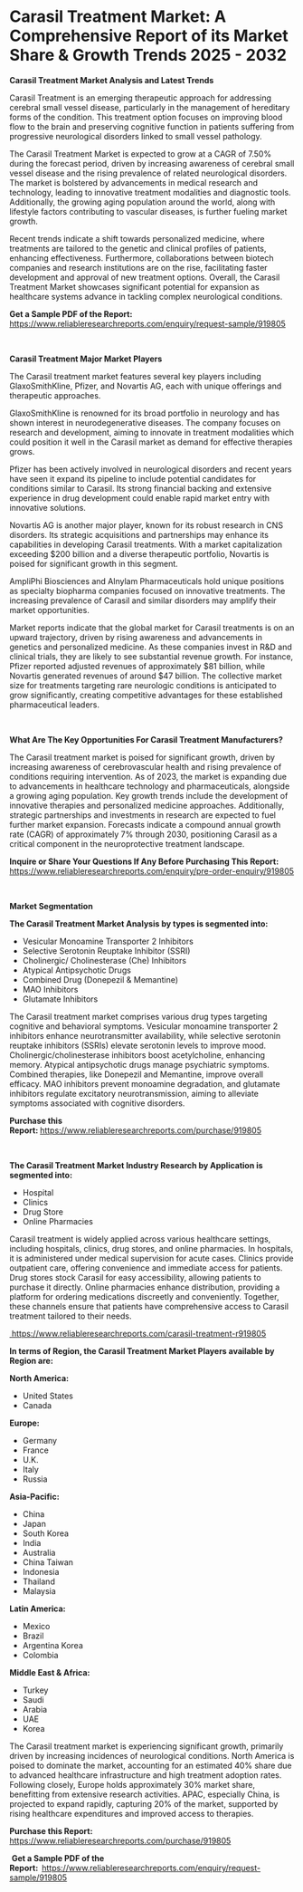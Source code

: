 <p><h1>Carasil Treatment Market: A Comprehensive Report of its Market Share & Growth Trends 2025 - 2032</h1></p><p><strong>Carasil Treatment Market Analysis and Latest Trends</strong></p>
<p><p>Carasil Treatment is an emerging therapeutic approach for addressing cerebral small vessel disease, particularly in the management of hereditary forms of the condition. This treatment option focuses on improving blood flow to the brain and preserving cognitive function in patients suffering from progressive neurological disorders linked to small vessel pathology.</p><p>The Carasil Treatment Market is expected to grow at a CAGR of 7.50% during the forecast period, driven by increasing awareness of cerebral small vessel disease and the rising prevalence of related neurological disorders. The market is bolstered by advancements in medical research and technology, leading to innovative treatment modalities and diagnostic tools. Additionally, the growing aging population around the world, along with lifestyle factors contributing to vascular diseases, is further fueling market growth.</p><p>Recent trends indicate a shift towards personalized medicine, where treatments are tailored to the genetic and clinical profiles of patients, enhancing effectiveness. Furthermore, collaborations between biotech companies and research institutions are on the rise, facilitating faster development and approval of new treatment options. Overall, the Carasil Treatment Market showcases significant potential for expansion as healthcare systems advance in tackling complex neurological conditions.</p></p>
<p><strong>Get a Sample PDF of the Report:&nbsp;</strong> <a href="https://www.reliableresearchreports.com/enquiry/request-sample/919805?utm_campaign=3282&utm_medium=2&utm_source=Github&utm_content=ia&utm_term=16042025&utm_id=carasil-treatment">https://www.reliableresearchreports.com/enquiry/request-sample/919805</a></p>
<p>&nbsp;</p>
<p><strong>Carasil Treatment Major Market Players</strong></p>
<p><p>The Carasil treatment market features several key players including GlaxoSmithKline, Pfizer, and Novartis AG, each with unique offerings and therapeutic approaches. </p><p>GlaxoSmithKline is renowned for its broad portfolio in neurology and has shown interest in neurodegenerative diseases. The company focuses on research and development, aiming to innovate in treatment modalities which could position it well in the Carasil market as demand for effective therapies grows.</p><p>Pfizer has been actively involved in neurological disorders and recent years have seen it expand its pipeline to include potential candidates for conditions similar to Carasil. Its strong financial backing and extensive experience in drug development could enable rapid market entry with innovative solutions.</p><p>Novartis AG is another major player, known for its robust research in CNS disorders. Its strategic acquisitions and partnerships may enhance its capabilities in developing Carasil treatments. With a market capitalization exceeding $200 billion and a diverse therapeutic portfolio, Novartis is poised for significant growth in this segment.</p><p>AmpliPhi Biosciences and Alnylam Pharmaceuticals hold unique positions as specialty biopharma companies focused on innovative treatments. The increasing prevalence of Carasil and similar disorders may amplify their market opportunities.</p><p>Market reports indicate that the global market for Carasil treatments is on an upward trajectory, driven by rising awareness and advancements in genetics and personalized medicine. As these companies invest in R&D and clinical trials, they are likely to see substantial revenue growth. For instance, Pfizer reported adjusted revenues of approximately $81 billion, while Novartis generated revenues of around $47 billion. The collective market size for treatments targeting rare neurologic conditions is anticipated to grow significantly, creating competitive advantages for these established pharmaceutical leaders.</p></p>
<p>&nbsp;</p>
<p><strong>What Are The Key Opportunities For Carasil Treatment Manufacturers?</strong></p>
<p><p>The Carasil treatment market is poised for significant growth, driven by increasing awareness of cerebrovascular health and rising prevalence of conditions requiring intervention. As of 2023, the market is expanding due to advancements in healthcare technology and pharmaceuticals, alongside a growing aging population. Key growth trends include the development of innovative therapies and personalized medicine approaches. Additionally, strategic partnerships and investments in research are expected to fuel further market expansion. Forecasts indicate a compound annual growth rate (CAGR) of approximately 7% through 2030, positioning Carasil as a critical component in the neuroprotective treatment landscape.</p></p>
<p><strong>Inquire or Share Your Questions If Any Before Purchasing This Report:</strong> <a href="https://www.reliableresearchreports.com/enquiry/pre-order-enquiry/919805?utm_campaign=3282&utm_medium=2&utm_source=Github&utm_content=ia&utm_term=16042025&utm_id=carasil-treatment">https://www.reliableresearchreports.com/enquiry/pre-order-enquiry/919805</a></p>
<p>&nbsp;</p>
<p><strong>Market Segmentation</strong></p>
<p><strong>The Carasil Treatment Market Analysis by types is segmented into:</strong></p>
<p><ul><li>Vesicular Monoamine Transporter 2 Inhibitors</li><li>Selective Serotonin Reuptake Inhibitor (SSRI)</li><li>Cholinergic/ Cholinesterase (Che) Inhibitors</li><li>Atypical Antipsychotic Drugs</li><li>Combined Drug (Donepezil & Memantine)</li><li>MAO Inhibitors</li><li>Glutamate Inhibitors</li></ul></p>
<p><p>The Carasil treatment market comprises various drug types targeting cognitive and behavioral symptoms. Vesicular monoamine transporter 2 inhibitors enhance neurotransmitter availability, while selective serotonin reuptake inhibitors (SSRIs) elevate serotonin levels to improve mood. Cholinergic/cholinesterase inhibitors boost acetylcholine, enhancing memory. Atypical antipsychotic drugs manage psychiatric symptoms. Combined therapies, like Donepezil and Memantine, improve overall efficacy. MAO inhibitors prevent monoamine degradation, and glutamate inhibitors regulate excitatory neurotransmission, aiming to alleviate symptoms associated with cognitive disorders.</p></p>
<p><strong>Purchase this Report:&nbsp;</strong><a href="https://www.reliableresearchreports.com/purchase/919805?utm_campaign=3282&utm_medium=2&utm_source=Github&utm_content=ia&utm_term=16042025&utm_id=carasil-treatment">https://www.reliableresearchreports.com/purchase/919805</a></p>
<p>&nbsp;</p>
<p><strong>The Carasil Treatment Market Industry Research by Application is segmented into:</strong></p>
<p><ul><li>Hospital</li><li>Clinics</li><li>Drug Store</li><li>Online Pharmacies</li></ul></p>
<p><p>Carasil treatment is widely applied across various healthcare settings, including hospitals, clinics, drug stores, and online pharmacies. In hospitals, it is administered under medical supervision for acute cases. Clinics provide outpatient care, offering convenience and immediate access for patients. Drug stores stock Carasil for easy accessibility, allowing patients to purchase it directly. Online pharmacies enhance distribution, providing a platform for ordering medications discreetly and conveniently. Together, these channels ensure that patients have comprehensive access to Carasil treatment tailored to their needs.</p></p>
<p><a href="https://www.reliableresearchreports.com/carasil-treatment-r919805?utm_campaign=3282&utm_medium=2&utm_source=Github&utm_content=ia&utm_term=16042025&utm_id=carasil-treatment">&nbsp;https://www.reliableresearchreports.com/carasil-treatment-r919805</a></p>
<p><strong>In terms of Region, the Carasil Treatment Market Players available by Region are:</strong></p>
<p>
    <p> <strong> North America: </strong>
        <ul>
            <li>United States</li>
            <li>Canada</li>
        </ul>
        </p> 
    <p> <strong> Europe: </strong>
        <ul>
            <li>Germany</li>
            <li>France</li>
            <li>U.K.</li>
            <li>Italy</li>
            <li>Russia</li>
        </ul>
        </p> 
    <p> <strong> Asia-Pacific: </strong>
        <ul>
            <li>China</li>
            <li>Japan</li>
            <li>South Korea</li>
            <li>India</li>
            <li>Australia</li>
            <li>China Taiwan</li>
            <li>Indonesia</li>
            <li>Thailand</li>
            <li>Malaysia</li>
        </ul>
        </p> 
    <p> <strong> Latin America: </strong>
        <ul>
            <li>Mexico</li>
            <li>Brazil</li>
            <li>Argentina Korea</li>
            <li>Colombia</li>
        </ul>
        </p> 
    <p> <strong> Middle East & Africa: </strong>
        <ul>
            <li>Turkey</li>
            <li>Saudi</li>
            <li>Arabia</li>
            <li>UAE</li>
            <li>Korea</li>
        </ul>
    </p>
    </p>
<p><p>The Carasil treatment market is experiencing significant growth, primarily driven by increasing incidences of neurological conditions. North America is poised to dominate the market, accounting for an estimated 40% share due to advanced healthcare infrastructure and high treatment adoption rates. Following closely, Europe holds approximately 30% market share, benefitting from extensive research activities. APAC, especially China, is projected to expand rapidly, capturing 20% of the market, supported by rising healthcare expenditures and improved access to therapies.</p></p>
<p><strong>Purchase this Report: </strong><a href="https://www.reliableresearchreports.com/purchase/919805?utm_campaign=3282&utm_medium=2&utm_source=Github&utm_content=ia&utm_term=16042025&utm_id=carasil-treatment">https://www.reliableresearchreports.com/purchase/919805</a></p>
<p>&nbsp;<strong>Get a Sample PDF of the Report:&nbsp;&nbsp;</strong><a href="https://www.reliableresearchreports.com/enquiry/request-sample/919805?utm_campaign=3282&utm_medium=2&utm_source=Github&utm_content=ia&utm_term=16042025&utm_id=carasil-treatment">https://www.reliableresearchreports.com/enquiry/request-sample/919805</a></p>
<p><strong></strong></p>
<p><p></p><p></p><p></p></p>
